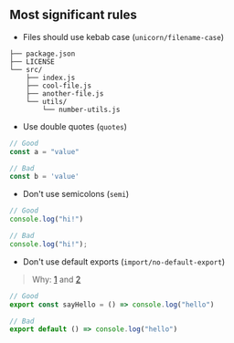 ## Most significant rules
- Files should use kebab case (`unicorn/filename-case`)
```
├── package.json
├── LICENSE
└── src/
    ├── index.js
    ├── cool-file.js
    ├── another-file.js
    └── utils/
        └── number-utils.js
```

- Use double quotes (`quotes`)
```js
// Good
const a = "value"

// Bad
const b = 'value'
```

- Don't use semicolons (`semi`)
```js
// Good
console.log("hi!")

// Bad
console.log("hi!");
```

- Don't use default exports (`import/no-default-export`)
> Why: [1](https://basarat.gitbook.io/typescript/main-1/defaultisbad) and [2](https://blog.neufund.org/why-we-have-banned-default-exports-and-you-should-do-the-same-d51fdc2cf2ad)
```js
// Good
export const sayHello = () => console.log("hello")

// Bad
export default () => console.log("hello")
```
